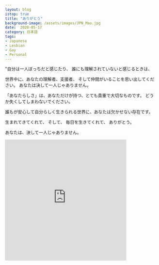 ```yaml
---
layout: blog
istop: true
title: "ありがとう"
background-image: /assets/images/JPN_Mao.jpg
date:  2020-05-17
category: 日本語
tags:
- Japanese
- Lesbian
- Gay
- Personal
---
```

"自分は一人ぼっちだと感じたり、
誰にも理解されていないと感じるときは、

世界中に、あなたの理解者、支援者、
そして仲間がいることを思い出してください。
あなたは決して一人じゃありません。

「あなたらしさ」は、あなただけが持つ、とても貴重で大切なものです。
どうか失くしてしまわないでください。

誰もが安心して自分らしく生きられる世界に、あなたは欠かせない存在です。

生まれてきてくれて、
そして、
毎日を生きてくれて、
ありがとう。

あなたは、決して一人じゃありません。


<iframe title="ありがとう" height="400" width="400" style="border: none;" scrolling="no" data-name="pb-iframe-player" src="https://www.podbean.com/media/player/zjh83-dcbd14?from=yiiadmin&download=1&version=1&vjs=1&skin=1&auto=0&share=1&fonts=Helvetica&download=1&rtl=0&pbad=1"></iframe>